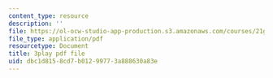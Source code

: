 ```yaml
---
content_type: resource
description: ''
file: https://ol-ocw-studio-app-production.s3.amazonaws.com/courses/21g-107-chinese-i-streamlined-fall-2014/dbc1d8158cd7b01299773a888630a83e_4afZKY-INNA.pdf
file_type: application/pdf
resourcetype: Document
title: 3play pdf file
uid: dbc1d815-8cd7-b012-9977-3a888630a83e
---
```

